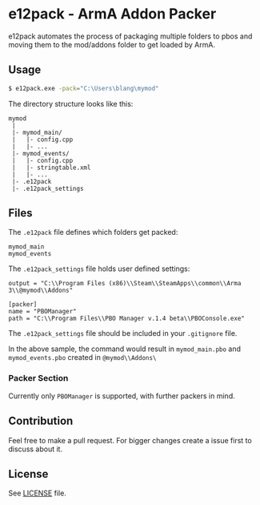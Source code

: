 # e12pack - ArmA Addon Packer

e12pack automates the process of packaging multiple folders to pbos and moving them to the mod/addons folder to get loaded by ArmA.

## Usage

```bash
$ e12pack.exe -pack="C:\Users\blang\mymod"
```

The directory structure looks like this:

```
mymod 
 |
 |- mymod_main/
 |   |- config.cpp
 |   |- ...
 |- mymod_events/
 |   |- config.cpp
 |   |- stringtable.xml
 |   |- ...
 |- .e12pack
 |- .e12pack_settings
```

## Files

The `.e12pack` file defines which folders get packed:
```
mymod_main
mymod_events
```


The `.e12pack_settings` file holds user defined settings:
```
output = "C:\\Program Files (x86)\\Steam\\SteamApps\\common\\Arma 3\\@mymod\\Addons"

[packer]
name = "PBOManager"
path = "C:\\Program Files\\PBO Manager v.1.4 beta\\PBOConsole.exe"
```

The `.e12pack_settings` file should be included in your `.gitignore` file.

In the above sample, the command would result in `mymod_main.pbo` and `mymod_events.pbo` created in `@mymod\\Addons\`

### Packer Section
Currently only `PBOManager` is supported, with further packers in mind.

## Contribution

Feel free to make a pull request. For bigger changes create a issue first to discuss about it.


## License

See [LICENSE](LICENSE) file.